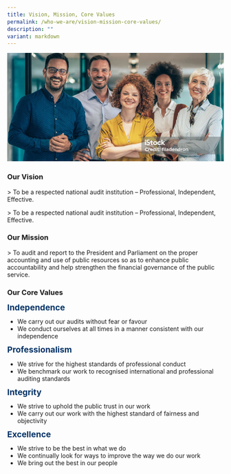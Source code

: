 ```yaml
---
title: Vision, Mission, Core Values
permalink: /who-we-are/vision-mission-core-values/
description: ""
variant: markdown
---
```

![](/images/banner_vision.png)

### **Our Vision**
&gt; To be a respected national audit institution – Professional, Independent, Effective.

&gt; To be a respected national audit institution – Professional, Independent, Effective.


 
### **Our Mission** 

&gt; To audit and report to the President and Parliament on the proper accounting and use of public resources so as to enhance public accountability and help strengthen the financial governance of the public service.

### **Our Core Values**

<style>
  .title {
font-size: 1.2rem;
    font-weight: bold;
    line-height: 1;
    color: #003366;
  }

</style>
<div class="is-multiline padding--bottom--lg padding--top--lg">
	<div class="row">
		<div class="col is-one-third title">Independence</div>
		<div class="col is-two-third">
			<ul>
				<li>We carry out our audits without fear or favour</li>
				<li>We conduct ourselves at all times in a manner consistent with our independence</li>
			</ul>
		</div>
	</div>
	<div class="row">
		<div class="col is-one-third title">Professionalism</div>
		<div class="col is-two-third">
			<ul>
				<li>We strive for the highest standards of professional conduct</li>
				<li>We benchmark our work to recognised international and professional auditing standards</li>
			</ul>
		</div>
	</div>
	<div class="row">
		<div class="col is-one-third title">Integrity</div>
		<div class="col is-two-third">
			<ul>
				<li>We strive to uphold the public trust in our work</li>
				<li>We carry out our work with the highest standard of fairness and objectivity</li>
			</ul>
		</div>
	</div>
	<div class="row">
		<div class="col is-one-third title">Excellence</div>
		<div class="col is-two-third">
			<ul>
				<li>We strive to be the best in what we do</li>
				<li>We continually look for ways to improve the way we do our work</li>
				<li>We bring out the best in our people</li>
			</ul>
		</div>
	</div>
</div>